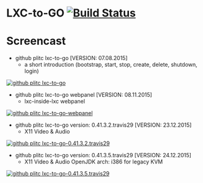 # LXC-to-GO [![Build Status](https://travis-ci.org/plitc/lxc-to-go.svg?branch=master)](https://travis-ci.org/plitc/lxc-to-go)

Screencast
==========
* github plitc lxc-to-go [VERSION: 07.08.2015]
   * a short introduction (bootstrap, start, stop, create, delete, shutdown, login)

[![github plitc lxc-to-go](https://img.youtube.com/vi/ITG8C9U3Q6E/0.jpg)](https://www.youtube.com/watch?v=ITG8C9U3Q6E)

* github plitc lxc-to-go webpanel [VERSION: 08.11.2015]
   * lxc-inside-lxc webpanel

[![github plitc lxc-to-go-webpanel](https://img.youtube.com/vi/zc0Mog-z4AQ/0.jpg)](https://www.youtube.com/watch?v=zc0Mog-z4AQ)

* github plitc lxc-to-go version: 0.41.3.2.travis29 [VERSION: 23.12.2015]
   * X11 Video & Audio

[![github plitc lxc-to-go-0.41.3.2.travis29](https://img.youtube.com/vi/tERKMfnBKsY/0.jpg)](https://www.youtube.com/watch?v=tERKMfnBKsY)

* github plitc lxc-to-go version: 0.41.3.5.travis29 [VERSION: 24.12.2015]
   * X11 Video & Audio OpenJDK arch: i386 for legacy KVM

[![github plitc lxc-to-go-0.41.3.5.travis29](https://img.youtube.com/vi/bN2FBibMUP8/0.jpg)](https://www.youtube.com/watch?v=bN2FBibMUP8)

